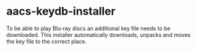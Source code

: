 # aacs-keydb-installer
To be able to play Blu-ray discs an additional key file needs to be downloaded.
This installer automatically downloads, unpacks and moves the key file to the
correct place.
